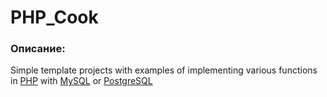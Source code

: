 # PHP_Cook #

### Описание: ###

Simple template projects with examples of implementing various functions in [PHP](http://php.net/ " PHP official site") with [MySQL](https://www.mysql.com/ "MySQL official site") or [PostgreSQL](https://www.postgresql.org/ " PostgreSQL official site")
